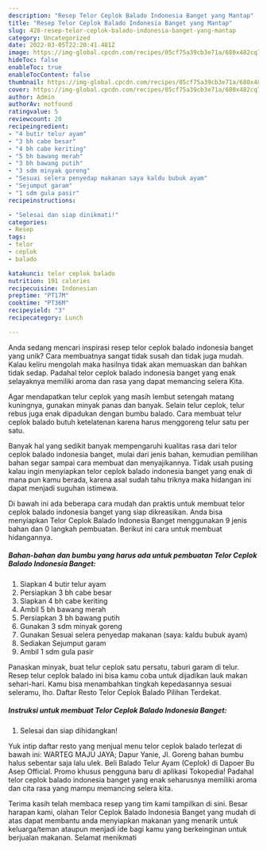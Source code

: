 ```yaml
---
description: "Resep Telor Ceplok Balado Indonesia Banget yang Mantap"
title: "Resep Telor Ceplok Balado Indonesia Banget yang Mantap"
slug: 428-resep-telor-ceplok-balado-indonesia-banget-yang-mantap
category: Uncategorized
date: 2022-03-05T22:20:41.481Z
image: https://img-global.cpcdn.com/recipes/05cf75a39cb3e71a/680x482cq70/telor-ceplok-balado-indonesia-banget-foto-resep-utama.jpg
hideToc: false
enableToc: true
enableTocContent: false
thumbnail: https://img-global.cpcdn.com/recipes/05cf75a39cb3e71a/680x482cq70/telor-ceplok-balado-indonesia-banget-foto-resep-utama.jpg
cover: https://img-global.cpcdn.com/recipes/05cf75a39cb3e71a/680x482cq70/telor-ceplok-balado-indonesia-banget-foto-resep-utama.jpg
author: Admin
authorAv: notfound
ratingvalue: 5
reviewcount: 20
recipeingredient:
- "4 butir telur ayam"
- "3 bh cabe besar"
- "4 bh cabe keriting"
- "5 bh bawang merah"
- "3 bh bawang putih"
- "3 sdm minyak goreng"
- "Sesuai selera penyedap makanan saya kaldu bubuk ayam"
- "Sejumput garam"
- "1 sdm gula pasir"
recipeinstructions:

- "Selesai dan siap dinikmati!"
categories:
- Resep
tags:
- telor
- ceplok
- balado

katakunci: telor ceplok balado 
nutrition: 191 calories
recipecuisine: Indonesian
preptime: "PT17M"
cooktime: "PT36M"
recipeyield: "3"
recipecategory: Lunch

---
```





Anda sedang mencari inspirasi resep telor ceplok balado indonesia banget yang unik? Cara membuatnya sangat tidak susah dan tidak juga mudah. Kalau keliru mengolah maka hasilnya tidak akan memuaskan dan bahkan tidak sedap. Padahal telor ceplok balado indonesia banget yang enak selayaknya memiliki aroma dan rasa yang dapat memancing selera Kita.





Agar mendapatkan telur ceplok yang masih lembut setengah matang kuningnya, gunakan minyak panas dan banyak. Selain telur ceplok, telur rebus juga enak dipadukan dengan bumbu balado. Cara membuat telur ceplok balado butuh ketelatenan karena harus menggoreng telur satu per satu.

Banyak hal yang sedikit banyak mempengaruhi kualitas rasa dari telor ceplok balado indonesia banget, mulai dari jenis bahan, kemudian pemilihan bahan segar sampai cara membuat dan menyajikannya. Tidak usah pusing kalau ingin menyiapkan telor ceplok balado indonesia banget yang enak di mana pun kamu berada, karena asal sudah tahu triknya maka hidangan ini dapat menjadi suguhan istimewa.






Di bawah ini ada beberapa cara mudah dan praktis untuk membuat telor ceplok balado indonesia banget yang siap dikreasikan. Anda bisa menyiapkan Telor Ceplok Balado Indonesia Banget menggunakan 9 jenis bahan dan 0 langkah pembuatan. Berikut ini cara untuk membuat hidangannya.

<!--inarticleads1-->

##### Bahan-bahan dan bumbu yang harus ada untuk pembuatan Telor Ceplok Balado Indonesia Banget:

1. Siapkan 4 butir telur ayam
1. Persiapkan 3 bh cabe besar
1. Siapkan 4 bh cabe keriting
1. Ambil 5 bh bawang merah
1. Persiapkan 3 bh bawang putih
1. Gunakan 3 sdm minyak goreng
1. Gunakan Sesuai selera penyedap makanan (saya: kaldu bubuk ayam)
1. Sediakan Sejumput garam
1. Ambil 1 sdm gula pasir


Panaskan minyak, buat telur ceplok satu persatu, taburi garam di telur. Resep telur ceplok balado ini bisa kamu coba untuk dijadikan lauk makan sehari-hari. Kamu bisa menambahkan tingkah kepedasannya sesuai seleramu, lho. Daftar Resto Telor Ceplok Balado Pilihan Terdekat. 

<!--inarticleads2-->

##### Instruksi untuk membuat Telor Ceplok Balado Indonesia Banget:


1. Selesai dan siap dihidangkan!

Yuk intip daftar resto yang menjual menu telor ceplok balado terlezat di bawah ini: WARTEG MAJU JAYA; Dapur Yanie, Jl. Goreng bahan bumbu halus sebentar saja lalu ulek. Beli Balado Telur Ayam (Ceplok) di Dapoer Bu Asep Official. Promo khusus pengguna baru di aplikasi Tokopedia! Padahal telor ceplok balado indonesia banget yang enak seharusnya memiliki aroma dan cita rasa yang mampu memancing selera kita. 

Terima kasih telah membaca resep yang tim kami tampilkan di sini. Besar harapan kami, olahan Telor Ceplok Balado Indonesia Banget yang mudah di atas dapat membantu anda menyiapkan makanan yang menarik untuk keluarga/teman ataupun menjadi ide bagi kamu yang berkeinginan untuk berjualan makanan. Selamat menikmati

